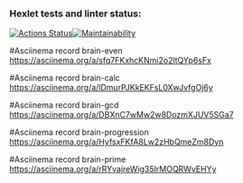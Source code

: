 ### Hexlet tests and linter status:
[![Actions Status](https://github.com/Altynay7878/python-project-lvl1/workflows/hexlet-check/badge.svg)](https://github.com/Altynay7878/python-project-lvl1/actions)[![Maintainability](https://api.codeclimate.com/v1/badges/b80597706e426a90d694/maintainability)](https://codeclimate.com/github/Altynay7878/python-project-lvl1/maintainability)

#Asciinema record brain-even
https://asciinema.org/a/sfq7FKxhcKNmi2o2ltQYp6sFx

#Asciinema record brain-calc
https://asciinema.org/a/lDmurPJKkEKFsL0XwJvfgOj6y

#Asciinema record brain-gcd
https://asciinema.org/a/DBXnC7wMw2w8DozmXJUV5SGa7

#Asciinema record brain-progression
https://asciinema.org/a/HyfsxFKfA8Lw2zHbQmeZm8Dyn

#Asciinema record brain-prime
https://asciinema.org/a/rRYvajreWig35IrMOQRWvEHYy